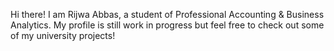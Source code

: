 Hi there! I am Rijwa Abbas, a student of Professional Accounting & Business Analytics. My profile is still work in progress but feel free to check out some of my university projects!

